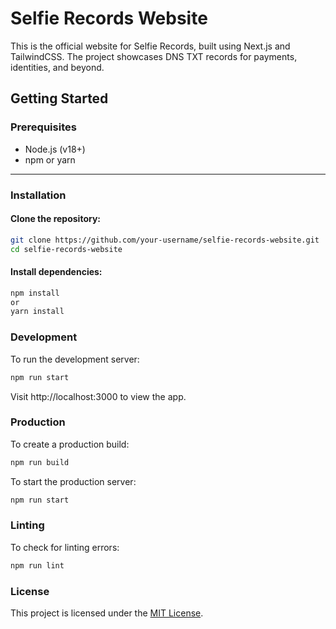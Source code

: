 # Selfie Records Website

This is the official website for Selfie Records, built using Next.js and TailwindCSS. The project showcases DNS TXT records for payments, identities, and beyond.

## Getting Started

### Prerequisites

- Node.js (v18+)
- npm or yarn

---

### Installation

#### Clone the repository:

```bash
git clone https://github.com/your-username/selfie-records-website.git
cd selfie-records-website
```

#### Install dependencies:

```bash
npm install
or
yarn install
```

### Development

To run the development server:

```bash
npm run start
```

Visit http://localhost:3000 to view the app.

### Production

To create a production build:

```bash
npm run build
```

To start the production server:

```bash
npm run start
```

### Linting

To check for linting errors:

```bash
npm run lint
```

### License

This project is licensed under the [MIT License](./LICENSE).
